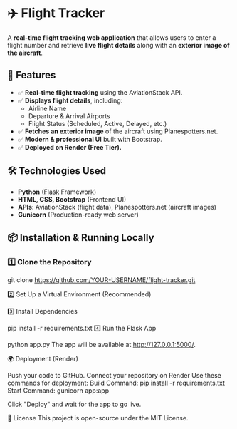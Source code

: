 # ✈️ Flight Tracker

A **real-time flight tracking web application** that allows users to enter a flight number and retrieve **live flight details** along with an **exterior image of the aircraft**.

## 🚀 Features
- ✅ **Real-time flight tracking** using the AviationStack API.
- ✅ **Displays flight details**, including:
  - Airline Name
  - Departure & Arrival Airports
  - Flight Status (Scheduled, Active, Delayed, etc.)
- ✅ **Fetches an exterior image** of the aircraft using Planespotters.net.
- ✅ **Modern & professional UI** built with Bootstrap.
- ✅ **Deployed on Render (Free Tier).**

## 🛠️ Technologies Used
- **Python** (Flask Framework)
- **HTML, CSS, Bootstrap** (Frontend UI)
- **APIs**: AviationStack (flight data), Planespotters.net (aircraft images)
- **Gunicorn** (Production-ready web server)

## 📦 Installation & Running Locally
### **1️⃣ Clone the Repository**

git clone https://github.com/YOUR-USERNAME/flight-tracker.git

2️⃣ Set Up a Virtual Environment (Recommended)

3️⃣ Install Dependencies

pip install -r requirements.txt
4️⃣ Run the Flask App

python app.py
The app will be available at http://127.0.0.1:5000/.

🌍 Deployment (Render)

Push your code to GitHub.
Connect your repository on Render
Use these commands for deployment:
Build Command: pip install -r requirements.txt
Start Command: gunicorn app:app

Click "Deploy" and wait for the app to go live.

📄 License
This project is open-source under the MIT License.
